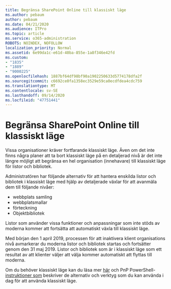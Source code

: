 ```yaml
---
title: Begränsa SharePoint Online till klassiskt läge
ms.author: pebaum
author: pebaum
ms.date: 04/21/2020
ms.audience: ITPro
ms.topic: article
ms.service: o365-administration
ROBOTS: NOINDEX, NOFOLLOW
localization_priority: Normal
ms.assetid: 6e99da1c-e61d-40ba-855e-1a8f346e42fd
ms.custom:
- "1835"
- "1889"
- "9000225"
ms.openlocfilehash: 1887bf64df98bf90a1902250633d5774178dfa2f
ms.sourcegitcommit: c6692ce0fa1358ec3529e59ca0ecdfdea4cdc759
ms.translationtype: MT
ms.contentlocale: sv-SE
ms.lasthandoff: 09/14/2020
ms.locfileid: "47751441"
---
```

# <a name="restrict-sharepoint-online-to-classic-mode"></a>Begränsa SharePoint Online till klassiskt läge

Vissa organisationer kräver fortfarande klassiskt läge. Även om det inte finns några planer att ta bort klassiskt läge på en detaljerad nivå är det inte längre möjligt att begränsa en hel organisation (innehavare) till klassiskt läge för listor och bibliotek.

Administratören har följande alternativ för att hantera enskilda listor och bibliotek i klassiskt läge med hjälp av detaljerade växlar för att avanmäla dem till följande nivåer:

- webbplats samling
- webbplatsmallar
- förteckning
- Objektbibliotek

Listor som använder vissa funktioner och anpassningar som inte stöds av moderna kommer att fortsätta att automatiskt växla till klassiskt läge.

Med början den 1 april 2019, processen för att inaktivera klient organisations nivå avmarkerar du moderna listor och bibliotek startas och fortsätter genom den 31 maj 2019.  Listor och bibliotek som är i klassiskt läge som ett resultat av att klienter väljer att välja kommer automatiskt att flyttas till moderna.

Om du behöver klassiskt läge kan du läsa mer [här](https://techcommunity.microsoft.com/t5/Microsoft-SharePoint-Blog/Delivering-SharePoint-modern-experiences/ba-p/315023) och PnP PowerShell- [instruktioner som](https://docs.microsoft.com/sharepoint/dev/transform/modernize-userinterface-lists-and-libraries-optout) beskriver de alternativ och verktyg som du kan använda i dag för att använda klassiskt läge.
